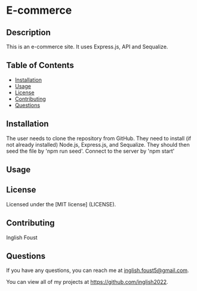 # E-commerce

## Description
This is an e-commerce site.  It uses Express.js, API and Sequalize.  

## Table of Contents
* [Installation](#installation)
* [Usage](#usage)
* [License](#license)
* [Contributing](#contributing)
* [Questions](#questions)

## Installation
The user needs to clone the repository from GitHub.  They need to install (if not already installed) Node.js, Express.js, and Sequalize.  They should then seed the file by 'npm run seed'.  Connect to the server by 'npm start'

## Usage




## License
Licensed under the [MIT license] (LICENSE).

## Contributing
Inglish Foust

## Questions

If you have any questions, you can reach me at inglish.foust5@gmail.com.

You can view all of my projects at https://github.com/inglish2022.